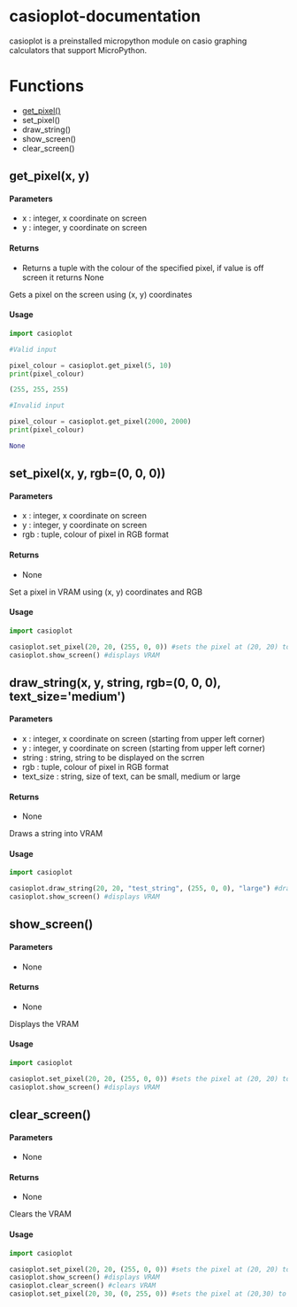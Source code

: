 # casioplot-documentation
casioplot is a preinstalled micropython module on casio graphing calculators that support MicroPython.

# Functions
* [get_pixel()](https://github.com/P0pMan20/casioplot-documentation/blob/main/README.md#get_pixel)
* set_pixel()
* draw_string()
* show_screen()
* clear_screen()
 

 

## get_pixel(x, y)
#### Parameters
* x : integer, x coordinate on screen
* y : integer, y coordinate on screen

#### Returns
* Returns a tuple with the colour of the specified pixel, if value is off screen it returns None
 
Gets a pixel on the screen using (x, y) coordinates
 
#### Usage
```python
import casioplot

#Valid input

pixel_colour = casioplot.get_pixel(5, 10)
print(pixel_colour)

(255, 255, 255)

#Invalid input

pixel_colour = casioplot.get_pixel(2000, 2000)
print(pixel_colour)

None
```

## set_pixel(x, y, rgb=(0, 0, 0))
#### Parameters
* x : integer, x coordinate on screen
* y : integer, y coordinate on screen
* rgb : tuple, colour of pixel in RGB format


#### Returns
* None
 
Set a pixel in VRAM using (x, y) coordinates and RGB
 
#### Usage
```python
import casioplot

casioplot.set_pixel(20, 20, (255, 0, 0)) #sets the pixel at (20, 20) to red
casioplot.show_screen() #displays VRAM

```

## draw_string(x, y, string, rgb=(0, 0, 0), text_size='medium')
#### Parameters
* x : integer, x coordinate on screen (starting from upper left corner)
* y : integer, y coordinate on screen (starting from upper left corner)
* string : string, string to be displayed on the scrren
* rgb : tuple, colour of pixel in RGB format
* text_size : string, size of text, can be small, medium or large


#### Returns
* None
 
Draws a string into VRAM

#### Usage
```python
import casioplot

casioplot.draw_string(20, 20, "test_string", (255, 0, 0), "large") #draws a large red string starting at (20,20)
casioplot.show_screen() #displays VRAM

```

## show_screen()
#### Parameters
* None


#### Returns
* None
 
Displays the VRAM

#### Usage
```python
import casioplot

casioplot.set_pixel(20, 20, (255, 0, 0)) #sets the pixel at (20, 20) to red
casioplot.show_screen() #displays VRAM

```

## clear_screen()
#### Parameters
* None


#### Returns
* None
 
Clears the VRAM

#### Usage
```python
import casioplot

casioplot.set_pixel(20, 20, (255, 0, 0)) #sets the pixel at (20, 20) to red
casioplot.show_screen() #displays VRAM
casioplot.clear_screen() #clears VRAM
casioplot.set_pixel(20, 30, (0, 255, 0)) #sets the pixel at (20,30) to green
```
